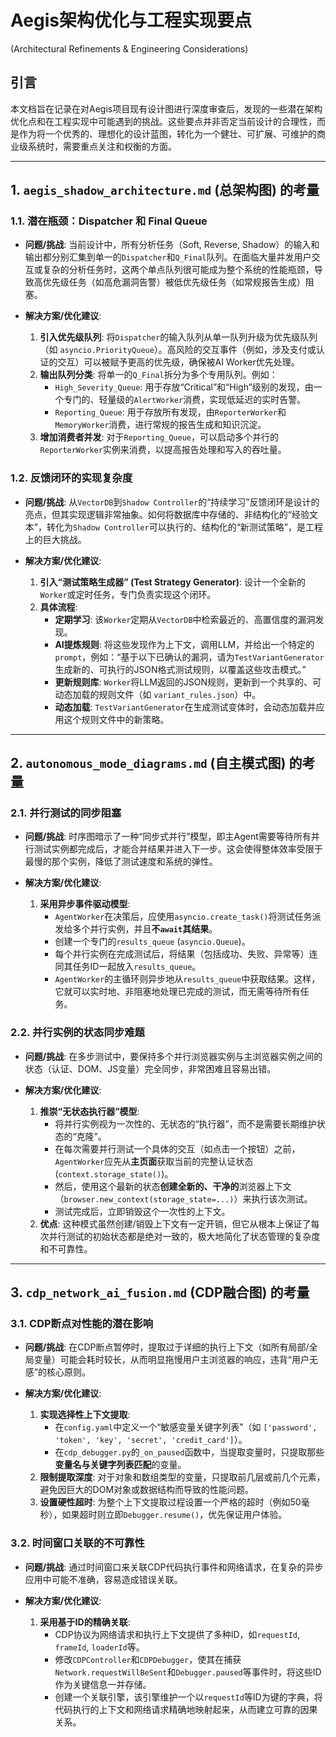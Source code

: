# Aegis架构优化与工程实现要点
(Architectural Refinements & Engineering Considerations)

## 引言

本文档旨在记录在对Aegis项目现有设计图进行深度审查后，发现的一些潜在架构优化点和在工程实现中可能遇到的挑战。这些要点并非否定当前设计的合理性，而是作为将一个优秀的、理想化的设计蓝图，转化为一个健壮、可扩展、可维护的商业级系统时，需要重点关注和权衡的方面。

---

## 1. `aegis_shadow_architecture.md` (总架构图) 的考量

### 1.1. 潜在瓶颈：Dispatcher 和 Final Queue

*   **问题/挑战**:
    当前设计中，所有分析任务（Soft, Reverse, Shadow）的输入和输出都分别汇集到单一的`Dispatcher`和`Q_Final`队列。在面临大量并发用户交互或复杂的分析任务时，这两个单点队列很可能成为整个系统的性能瓶颈，导致高优先级任务（如高危漏洞告警）被低优先级任务（如常规报告生成）阻塞。

*   **解决方案/优化建议**:
    1.  **引入优先级队列**: 将`Dispatcher`的输入队列从单一队列升级为优先级队列（如 `asyncio.PriorityQueue`）。高风险的交互事件（例如，涉及支付或认证的交互）可以被赋予更高的优先级，确保被AI Worker优先处理。
    2.  **输出队列分类**: 将单一的`Q_Final`拆分为多个专用队列。例如：
        *   `High_Severity_Queue`: 用于存放“Critical”和“High”级别的发现，由一个专门的、轻量级的`AlertWorker`消费，实现低延迟的实时告警。
        *   `Reporting_Queue`: 用于存放所有发现，由`ReporterWorker`和`MemoryWorker`消费，进行常规的报告生成和知识沉淀。
    3.  **增加消费者并发**: 对于`Reporting_Queue`，可以启动多个并行的`ReporterWorker`实例来消费，以提高报告处理和写入的吞吐量。

### 1.2. 反馈闭环的实现复杂度

*   **问题/挑战**:
    从`VectorDB`到`Shadow Controller`的“持续学习”反馈闭环是设计的亮点，但其实现逻辑非常抽象。如何将数据库中存储的、非结构化的“经验文本”，转化为`Shadow Controller`可以执行的、结构化的“新测试策略”，是工程上的巨大挑战。

*   **解决方案/优化建议**:
    1.  **引入“测试策略生成器” (Test Strategy Generator)**: 设计一个全新的`Worker`或定时任务，专门负责实现这个闭环。
    2.  **具体流程**:
        *   **定期学习**: 该`Worker`定期从`VectorDB`中检索最近的、高置信度的漏洞发现。
        *   **AI提炼规则**: 将这些发现作为上下文，调用LLM，并给出一个特定的`prompt`，例如：“基于以下已确认的漏洞，请为`TestVariantGenerator`生成新的、可执行的JSON格式测试规则，以覆盖这些攻击模式。”
        *   **更新规则库**: `Worker`将LLM返回的JSON规则，更新到一个共享的、可动态加载的规则文件（如 `variant_rules.json`）中。
        *   **动态加载**: `TestVariantGenerator`在生成测试变体时，会动态加载并应用这个规则文件中的新策略。

---

## 2. `autonomous_mode_diagrams.md` (自主模式图) 的考量

### 2.1. 并行测试的同步阻塞

*   **问题/挑战**:
    时序图暗示了一种“同步式并行”模型，即主Agent需要等待所有并行测试实例都完成后，才能合并结果并进入下一步。这会使得整体效率受限于最慢的那个实例，降低了测试速度和系统的弹性。

*   **解决方案/优化建议**:
    1.  **采用异步事件驱动模型**:
        *   `AgentWorker`在决策后，应使用`asyncio.create_task()`将测试任务派发给多个并行实例，并且**不`await`其结果**。
        *   创建一个专门的`results_queue` (`asyncio.Queue`)。
        *   每个并行实例在完成测试后，将结果（包括成功、失败、异常等）连同其任务ID一起放入`results_queue`。
        *   `AgentWorker`的主循环则异步地从`results_queue`中获取结果。这样，它就可以实时地、非阻塞地处理已完成的测试，而无需等待所有任务。

### 2.2. 并行实例的状态同步难题

*   **问题/挑战**:
    在多步测试中，要保持多个并行浏览器实例与主浏览器实例之间的状态（认证、DOM、JS变量）完全同步，非常困难且容易出错。

*   **解决方案/优化建议**:
    1.  **推崇“无状态执行器”模型**:
        *   将并行实例视为一次性的、无状态的“执行器”，而不是需要长期维护状态的“克隆”。
        *   在每次需要并行测试一个具体的交互（如点击一个按钮）之前，`AgentWorker`应先从**主页面**获取当前的完整认证状态 (`context.storage_state()`)。
        *   然后，使用这个最新的状态**创建全新的、干净的**浏览器上下文（`browser.new_context(storage_state=...)`）来执行该次测试。
        *   测试完成后，立即销毁这个一次性的上下文。
    2.  **优点**: 这种模式虽然创建/销毁上下文有一定开销，但它从根本上保证了每次并行测试的初始状态都是绝对一致的，极大地简化了状态管理的复杂度和不可靠性。

---

## 3. `cdp_network_ai_fusion.md` (CDP融合图) 的考量

### 3.1. CDP断点对性能的潜在影响

*   **问题/挑战**:
    在CDP断点暂停时，提取过于详细的执行上下文（如所有局部/全局变量）可能会耗时较长，从而明显拖慢用户主浏览器的响应，违背“用户无感”的核心原则。

*   **解决方案/优化建议**:
    1.  **实现选择性上下文提取**:
        *   在`config.yaml`中定义一个“敏感变量关键字列表”（如 `['password', 'token', 'key', 'secret', 'credit_card']`）。
        *   在`cdp_debugger.py`的`_on_paused`函数中，当提取变量时，只提取那些**变量名与关键字列表匹配**的变量。
    2.  **限制提取深度**: 对于对象和数组类型的变量，只提取前几层或前几个元素，避免因巨大的DOM对象或数据结构而导致的性能问题。
    3.  **设置硬性超时**: 为整个上下文提取过程设置一个严格的超时（例如50毫秒），如果超时则立即`Debugger.resume()`，优先保证用户体验。

### 3.2. 时间窗口关联的不可靠性

*   **问题/挑战**:
    通过时间窗口来关联CDP代码执行事件和网络请求，在复杂的异步应用中可能不准确，容易造成错误关联。

*   **解决方案/优化建议**:
    1.  **采用基于ID的精确关联**:
        *   CDP协议为网络请求和执行上下文提供了多种ID，如`requestId`, `frameId`, `loaderId`等。
        *   修改`CDPController`和`CDPDebugger`，使其在捕获`Network.requestWillBeSent`和`Debugger.paused`等事件时，将这些ID作为关键信息一并存储。
        *   创建一个关联引擎，该引擎维护一个以`requestId`等ID为键的字典，将代码执行的上下文和网络请求精确地映射起来，从而建立可靠的因果关系。
